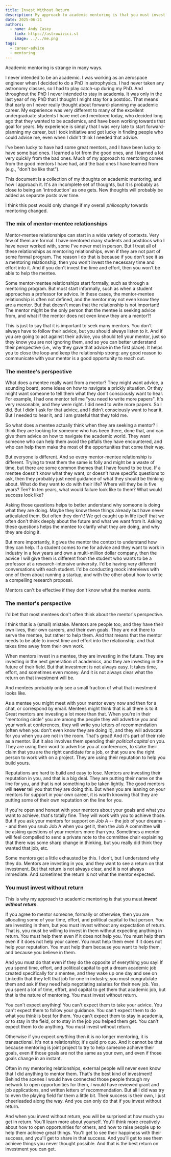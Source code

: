 ```yaml
---
title: Invest Without Return
description: My approach to academic mentoring is that you must invest without return.
date: 2025-06-21
authors:
  - name: Andy Casey
    link: https://astrowizici.st
    image: ../../me.png
tags:
  - career-advice
  - mentoring
---
```


Academic mentoring is strange in many ways.

I never intended to be an academic. I was working as an aerospace engineer when I decided to do a PhD in astrophysics. I had never taken any astronomy classes, so I had to play catch-up during my PhD. And throughout the PhD I never intended to stay in academia. It was only in the last year of my PhD that I thought I might stay for a postdoc. That means that early on I never really thought about forward-planning my academic career. My experience was very different to many of the excellent undergraduate students I have met and mentored today, who decided long ago that they wanted to be academics, and have been working towards that goal for years. My experience is simply that I was very late to start forward-planning my career, but I took initiative and got lucky in finding people who could advise me, even when I didn't think I needed that advice.

I've been lucky to have had some great mentors, and I have been lucky to have some bad ones. I learned a lot from the good ones, and I learned a lot very quickly from the bad ones. Much of my approach to mentoring comes from the good mentors I have had, and the bad ones I have learned from (e.g., "don't be like that").

This document is a collection of my thoughts on academic mentoring, and how I approach it. It's an incomplete set of thoughts, but it is probably as close to being an 'introduction' as one gets. New thoughts will probably be added as separate posts over time. 

I think this post would only change if my overall _philosophy_ towards mentoring changed. 

### The mix of mentor-mentee relationships

Mentor-mentee relationships can start in a wide variety of contexts. Very few of them are formal. I have mentored many students and postdocs who I have never worked with, some I've never met in person. But I treat all of these relationships as mentoring relationships, even if they are not part of some formal program. The reason I do that is because if you don't see it as a mentoring relationship, then you won't invest the necessary time and effort into it. And if you don't invest the time and effort, then you won't be able to help the mentee.

Some mentor-mentee relationships start formally, such as through a mentoring program. But most start informally, such as when a student approaches a professor for advice. In these cases, the mentor-mentee relationship is often not defined, and the mentor may not even know they are a mentor. But that doesn't mean that the relationship is not important! The mentor might be the only person that the mentee is seeking advice from, and what if the mentor does not even know they are a mentor?!

This is just to say that it is important to seek many mentors. You don't always have to follow their advice, but you should always listen to it. And if you are going to act against their advice, you should tell your mentor, just so they know you are not ignoring them, and so you can better understand their perspective (i.e., why they gave that advice in the first place). It helps you to close the loop and keep the relationship strong: any good reason to communicate with your mentor is a good opportunity to reach out.


### The mentee's perspective

What does a mentee really want from a mentor? They might want advice, a sounding board, some ideas on how to navigate a prickly situation. Or they might want someone to tell them what they don't consciously want to hear. For example, I had one mentor tell me "you need to write more papers". It's very reasonable, and they were right. I did need to write more papers. So I did. But I didn't ask for that advice, and I didn't consciously want to hear it. But I needed to hear it, and I am grateful that they told me.

So what does a mentee actually think when they are seeking a mentor? I think they are looking for someone who has been there, done that, and can give them advice on how to navigate the academic world. They want someone who can help them avoid the pitfalls they have encountered, and who can help them make the most of the opportunities that come their way.

But everyone is different. And so every mentor-mentee relationship is different. Trying to treat them the same is folly and might be a waste of time, but there are some common themes that I have found to be true. If a mentee doesn't know what they want, or doesn't have specific questions to ask, then they probably just need guidance of what they should be thinking about. What do they want to do with their life? Where will they be in five years? Ten? In ten years, what would failure look like to them? What would success look like?

Asking those questions helps to better understand why someone is doing what they are doing. Maybe they know these things already but have never articulated them. But often they don't! We get caught up in life itself that we often don't think deeply about the future and what we want from it. Asking these questions helps the mentee to clarify what they are doing, and why they are doing it.

But more importantly, it gives the mentor the context to understand how they can help. If a student comes to me for advice and they want to work in industry in a few years and own a multi-million dollar company, then the advice I will give them is different from the student who wants to be a professor at a research-intensive university. I'd be having very different conversations with each student. I'd be conducting mock interviews with one of them about running a startup, and with the other about how to write a compelling research proposal. 

Mentors can't be effective if they don't know what the mentee wants.

### The mentor's perspective

I'd bet that most mentees don't often think about the mentor's perspective. 

I think that is a (small) mistake. Mentors are people too, and they have their own lives, their own careers, and their own goals. They are not there to serve the mentee, but rather to help them. And that means that the mentor needs to be able to invest time and effort into the relationship, and that takes time away from their own work.

When mentors invest in a mentee, they are investing in the future. They are investing in the next generation of academics, and they are investing in the future of their field. But that investment is not always easy. It takes time, effort, and sometimes even money. And it is not always clear what the return on that investment will be.

And mentees probably only see a small fraction of what that investment looks like.

As a mentee you might meet with your mentor every now and then for a chat, or correspond by email. Mentees might think that is all there is to it. Great mentors are investing a lot more than that. When you're in their "mentoring circle" you are among the people they will advertise you and your work at conferences, they will write you letters of recommendation (often when you don't even know they are doing it), and they will advocate for you when you are not in the room. That's great! And it's part of their role as a mentor. But it also involves them spending their _political capital_ on you. They are using their word to advertise you at conferences, to stake their claim that you are the right candidate for a job, or that you are the right person to work with on a project. They are using their reputation to help you build yours.

Reputations are hard to build and easy to lose. Mentors are investing their reputation in you, and that is a big deal. They are putting their name on the line for you, and that is not something to be taken lightly. The good mentors will **never** tell you that they are doing this. But when you are leaning on your mentors for support in your own career, it is worth knowing that they are putting some of their own reputation on the line for you. 

If you're open and honest with your mentors about your goals and what you want to achieve, that's totally fine. They will work with you to achieve those. But if you ask your mentors for support on _Job A_ -- the job of your dreams -- and then you snub Job A when you get it, then the Job A committee will be asking questions of your mentors more than you. Sometimes a mentor will feel compelled to send a private note to the committee chair explaining that there was some sharp change in thinking, but you really did think they wanted that job, etc. 

Some mentors get a little exhausted by this. I don't, but I understand why they do. Mentors are investing in you, and they want to see a return on that investment. But that return is not always clear, and it is not always immediate. And sometimes the return is not what the mentor expected.

### You must invest without return

This is why my approach to academic mentoring is that you must **_invest without return_**. 

If you agree to mentor someone, formally or otherwise, then you are allocating some of your time, effort, and political capital to that person. You are investing in them, but you must invest without any expectation of return. That is, you must be willing to invest in them without expecting anything in return. You must help them even if it does not help you. You must help them even if it does not help your career. You must help them even if it does not help your reputation. You must help them because you want to help them, and because you believe in them.

And you must do that even if they do the opposite of everything you say! If you spend time, effort, and political capital to get a dream academic job created specifically for a mentee, and they wake up one day and see on LinkedIn that they left that job for one in industry, you must congratulate them and ask if they need help negotiating salaries for their new job. Yes, you spent a lot of time, effort, and capital to get them that academic job, but that is the nature of mentoring. You must invest without return.

You can't expect anything! You can't expect them to take your advice. You can't expect them to follow your guidance. You can't expect them to do what you think is best for them. You can't expect them to stay in academia, or to stay in the field, or to stay in the job you helped them get. You can't expect them to do anything. You must invest without return.

Otherwise if you expect *anything* then it is no longer mentoring, it is transactional. It's not a relationship; it's quid pro quo. And it cannot be that because mentoring is joint project to try to help someone achieve their goals, even if those goals are not the same as your own, and even if those goals change in an instant.

Often in my mentoring relationships, external people will never even know that I did anything to mentor them. That's the best kind of investment! Behind the scenes I would have connected those people through my network to open opportunities for them, I would have reviewed grant and job applications, and written letters of recommendation. But all I did was try to even the playing field for them a little bit. Their success is their own, I just cheerleaded along the way. And you can only do that if you invest without return.

And when you invest without return, you will be surprised at how much you get in return. You'll learn more about yourself. You'll think more creatively about how to open opportunities for others, and how to raise people up to help them achieve great things. You'll get to see their happiness with their success, and you'll get to share in that success. And you'll get to see them achieve things you never thought possible. And that is the best return on investment you can get. 

